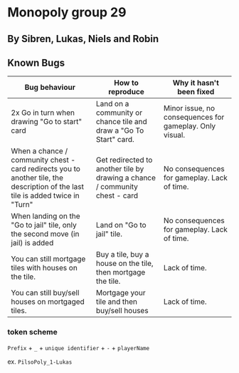 # Monopoly group 29

## By Sibren, Lukas, Niels and Robin

## Known Bugs

| Bug behaviour                                                                                                                   | How to reproduce                                                            | Why it hasn't been fixed                                |
|---------------------------------------------------------------------------------------------------------------------------------|-----------------------------------------------------------------------------|---------------------------------------------------------|
| 2x Go in turn when drawing "Go to start" card                                                                                   | Land on a community or chance tile and draw a "Go To Start" card.           | Minor issue, no consequences for gameplay. Only visual. |
| When a chance / community chest - card redirects you to another tile, the description of the last tile is added twice in "Turn" | Get redirected to another tile by drawing a chance / community chest - card | No consequences for gameplay. Lack of time.             |
| When landing on the "Go to jail" tile, only the second move (in jail) is added                                                  | Land on "Go to jail" tile.                                                  | No consequences for gameplay. Lack of time.             |
| You can still mortgage tiles with houses on the tile.                                                                           | Buy a tile, buy a house on the tile, then mortgage the tile.                | Lack of time.                                           |
| You can still buy/sell houses on mortgaged tiles.                                                                               | Mortgage your tile and then buy/sell houses                                 | Lack of time.                                           |
### token scheme
```Prefix``` + ```_``` + ```unique identifier``` + ```-``` + ```playerName```

ex. ```PilsoPoly_1-Lukas```